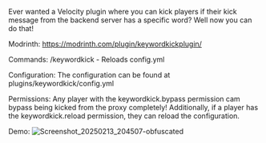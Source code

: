 Ever wanted a Velocity plugin where you can kick players if their kick message from the backend server has a specific word? Well now you can do that!

Modrinth: https://modrinth.com/plugin/keywordkickplugin/

Commands:
/keywordkick - Reloads config.yml

Configuration:
The configuration can be found at plugins/keywordkick/config.yml

Permissions:
Any player with the keywordkick.bypass permission cam bypass being kicked from the proxy completely! Additionally, if a player has the keywordkick.reload permission, they can reload the configuration.

Demo:
![Screenshot_20250213_204507-obfuscated](https://github.com/user-attachments/assets/58f863fd-6a8a-443d-8832-744aba3fa718)
